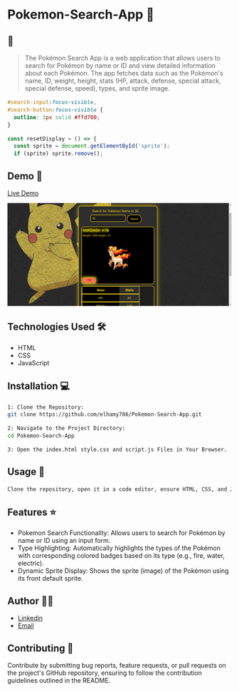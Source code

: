 # Pokemon-Search-App 🚀

## 📝

> The Pokémon Search App is a web application that allows users to search for Pokémon by name or ID and view detailed information about each Pokémon. The app fetches data such as the Pokémon's name, ID, weight, height, stats (HP, attack, defense, special attack, special defense, speed), types, and sprite image.

```css
#search-input:focus-visible,
#search-button:focus-visible {
  outline: 3px solid #ffd700;
}
```

```javascript
const resetDisplay = () => {
  const sprite = document.getElementById('sprite');
  if (sprite) sprite.remove();
```

## Demo 📸

[Live Demo](https://elhamy786.github.io/Pokemon-Search-App/)

![Screenshot](./Picture2.png)

## Technologies Used 🛠️

- HTML
- CSS
- JavaScript

## Installation 💻

```bash
1: Clone the Repository:
git clone https://github.com/elhamy786/Pokemon-Search-App.git
```

```bash
2: Navigate to the Project Directory:
cd Pokemon-Search-App
```

```bash
3: Open the index.html style.css and script.js Files in Your Browser.
```

## Usage 🎯

```bash
Clone the repository, open it in a code editor, ensure HTML, CSS, and JavaScript setup, launch index.html in a browser or serve it locally, search for Pokémon by entering their name or ID, view detailed information upon submission, and handle errors through alerts for invalid queries.
```

## Features ⭐

- Pokemon Search Functionality: Allows users to search for Pokémon by name or ID using an input form.
- Type Highlighting: Automatically highlights the types of the Pokémon with corresponding colored badges based on its type (e.g., fire, water, electric).
- Dynamic Sprite Display: Shows the sprite (image) of the Pokémon using its front default sprite.

## Author 👩‍💻

- [Linkedin](https://www.linkedin.com/in/elham-afzali-05326130b?utm_source=share&utm_campaign=share_via&utm_content=profile&utm_medium=ios_app)
- [Email](elham.afzali1383@gmail.com)

## Contributing 🤝
Contribute by submitting bug reports, feature requests, or pull requests on the project's GitHub repository, ensuring to follow the contribution guidelines outlined in the README.

